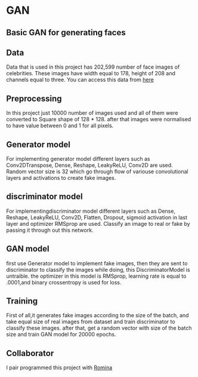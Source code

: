 # GAN
## Basic GAN for generating faces

## Data
Data that is used in this project has 202,599 number of face images of celebrities. These images have width equal to 178, height of 208 and channels equal to three. You can access this data from [here](https://www.kaggle.com/datasets/jessicali9530/celeba-dataset)

## Preprocessing
In this project just 10000 number of images used and all of them were converted to Square shape of 128 * 128. after that images were normalised to have value between 0 and 1 for all pixels.

## Generator model
For implementing generator model different layers such as Conv2DTranspose, Dense, Reshape, LeakyReLU, Conv2D are used. Random vector size is 32 which go through flow of variouse convolutional layers and activations to create fake images.

## discriminator model
For implementingdiscriminator model different layers such as  Dense, Reshape, LeakyReLU, Conv2D, Flatten, Dropout, sigmoid activation in last layer and optimizer RMSprop are used. 
Classify an image to real or fake by passing it through out this network.
## GAN model
first use Generator model to implement fake images, then they are sent to discriminator to classify the images while doing, this DiscriminatorModel is untraible. the optimizer in this model is  RMSprop, learning rate is equal to .0001,and binary crossentropy is used for loss.

## Training
First of all,it  generates fake images according to the size of the batch, and take equal size of real images from dataset and train discriminator to classify these images. after that, get a random vector with size of the batch size and train GAN model for 20000 epochs.

## Collaborator
I pair programmed this project with [Romina](https://github.com/rominaraoufian)
